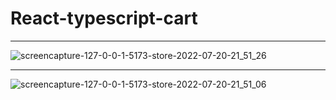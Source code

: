 # React-typescript-cart
***
![screencapture-127-0-0-1-5173-store-2022-07-20-21_51_26](https://user-images.githubusercontent.com/70688937/180141705-17fd6d7a-b890-4e6d-8fd7-d1f55ca2a550.png)
***
![screencapture-127-0-0-1-5173-store-2022-07-20-21_51_06](https://user-images.githubusercontent.com/70688937/180141786-f8c59509-76c9-4cd8-893b-da22d8a9943a.png)
